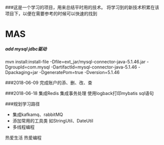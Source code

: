 ###这是一个学习的项目，用来总结平时用的技术。
将学习到的新技术积累在该项目下，以便在需要参考的时候可以快速的找到

# MAS
##### add mysql jdbc驱动
mvn install:install-file -Dfile=ext_jar/mysql-connector-java-5.1.46.jar -DgroupId=com.mysql -DartifactId=mysql-connector-java-5.1.46 -Dpackaging=jar -DgeneratePom=true -Dversion=5.1.46

###2018-06-09
完成账户的添、删、改、查

###2018-06-18
集成Redis
集成事务处理
使用logback打印mybatis sql语句

###规划学习路径
- 集成kafkamq、rabbitMQ
- 添加常用的工具类 如StringUtil、DateUtil
- 多线程编程


热爱生活 热爱编程

 





